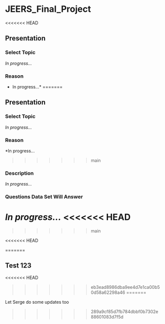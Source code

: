 # JEERS_Final_Project

<<<<<<< HEAD

## Presentation
### Select Topic
*In progress...*

### Reason
* In progress...*
=======
## Presentation
### Select Topic
*In progress...*

### Reason
*In progress...
>>>>>>> main
 
### Description
*In progress...*

### Questions Data Set Will Answer
*In progress...*
<<<<<<< HEAD
=======


>>>>>>> main

<<<<<<< HEAD

=======
## Test 123
<<<<<<< HEAD
>>>>>>> eb3ead8986dba9ee4d7e1ca00b50d58a62298a46
=======

Let Serge do some updates too
>>>>>>> 289a9cf85d7fb784dbbf0b7302e88601083d7f5d
